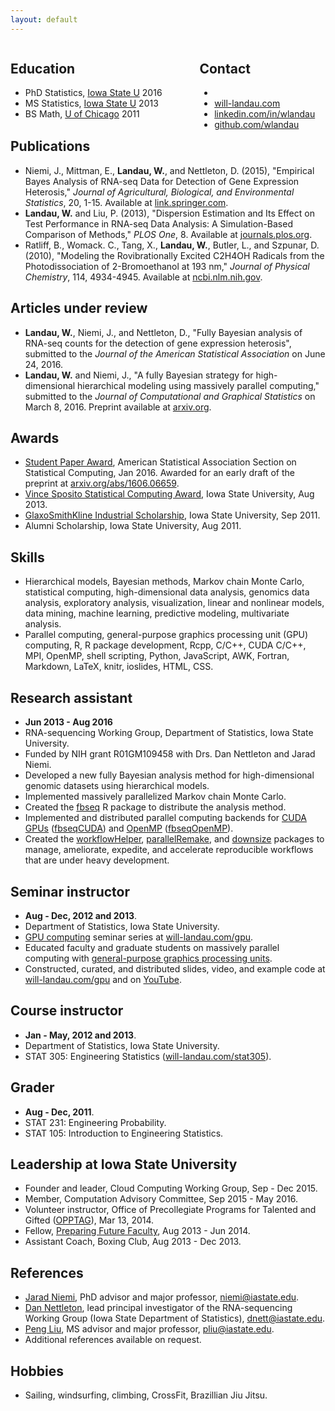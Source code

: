 ```yaml
---
layout: default
---
```


<div style="float:left; width: 60%">
<h2>Education</h2>
<ul>
  <li>PhD Statistics, <a href="http://www.iastate.edu/">Iowa State U</a> 2016</li>
  <li>MS Statistics, <a href="http://www.iastate.edu/">Iowa State U</a> 2013</li>
  <li>BS Math, <a href="http://www.uchicago.edu/">U of Chicago</a> 2011</li>
</ul>
</div>

<div style="float:right; width: 40%">
<h2>Contact</h2>
<ul>
  <li>
    <script language="JavaScript">
      var username = "will.landau";
      var hostname = "gmail.com";
      var linktext = username + "@" + hostname;
      document.write("<a href='" + "mail" + "to:" + username + "@" + hostname + "'>" + linktext + "</a>");
    </script>
  </li>
  <li><a href="http://will-landau.com">will-landau.com</a></li>
  <li><a href="http://linkedin.com/in/wlandau">linkedin.com/in/wlandau</a></li>
  <li><a href="http://github.com/wlandau">github.com/wlandau</a></li>
</ul>
</div>


<h2 style="clear: both">Publications</h2>


- Niemi, J., Mittman, E.,  **Landau, W.**, and Nettleton, D. (2015), "Empirical Bayes Analysis of RNA-seq Data for Detection of Gene Expression Heterosis," *Journal of Agricultural, Biological, and Environmental Statistics*, 20, 1-15. Available at [link.springer.com](http://link.springer.com/article/10.1007%2Fs13253-015-0230-5).
- **Landau, W.** and Liu, P. (2013), "Dispersion Estimation and Its Effect on Test Performance in RNA-seq Data Analysis: A Simulation-Based Comparison of Methods," *PLOS One*, 8. Available at [journals.plos.org](http://journals.plos.org/plosone/article?id=10.1371/journal.pone.0081415).
- Ratliff, B., Womack. C., Tang, X., **Landau, W.**, Butler, L., and Szpunar, D. (2010), "Modeling the Rovibrationally Excited C2H4OH Radicals from the Photodissociation of 2-Bromoethanol at 193 nm," *Journal of Physical Chemistry*, 114, 4934-4945. Available at [ncbi.nlm.nih.gov](http://www.ncbi.nlm.nih.gov/pubmed/20302318).

## Articles under review

- **Landau, W.**, Niemi, J., and Nettleton, D., "Fully Bayesian analysis of RNA-seq counts for the detection of gene expression heterosis", submitted to the *Journal of the American Statistical Association* on June 24, 2016.
- **Landau, W.** and Niemi, J., "A fully Bayesian strategy for high-dimensional hierarchical modeling using massively parallel computing," submitted to the *Journal of Computational and Graphical Statistics* on March 8, 2016. Preprint available at [arxiv.org](http://arxiv.org/abs/1606.06659).

## Awards

- [Student Paper Award](http://stat-computing.org/awards/student/winners.html), American Statistical Association Section on Statistical Computing, Jan 2016. Awarded for an early draft of the preprint at [arxiv.org/abs/1606.06659](http://arxiv.org/abs/1606.06659).
- [Vince Sposito Statistical Computing Award](https://stat.iastate.edu/graduate-financial-support), Iowa State University, Aug 2013.
- [GlaxoSmithKline Industrial Scholarship](https://stat.iastate.edu/graduate-financial-support), Iowa State University, Sep 2011.
- Alumni Scholarship, Iowa State University, Aug 2011.

## Skills

- Hierarchical models, Bayesian methods, Markov chain Monte Carlo, statistical computing, high-dimensional data analysis, genomics data analysis, exploratory analysis, visualization, linear and nonlinear models, data mining, machine learning, predictive modeling, multivariate analysis.
- Parallel computing, general-purpose graphics processing unit (GPU) computing, R, R package development, Rcpp, C/C++, CUDA C/C++, MPI, OpenMP, shell scripting, Python, JavaScript, AWK, Fortran, Markdown, LaTeX, knitr, ioslides, HTML, CSS.

## Research assistant
- **Jun 2013 - Aug 2016**
- RNA-sequencing Working Group, Department of Statistics, Iowa State University.
- Funded by NIH grant R01GM109458 with Drs. Dan Nettleton and Jarad Niemi.
- Developed a new fully Bayesian analysis method for high-dimensional genomic datasets using hierarchical models.
- Implemented massively parallelized Markov chain Monte Carlo.
- Created the [fbseq](https://github.com/wlandau/fbseq) R package to distribute the analysis method.
- Implemented and distributed parallel computing backends for [CUDA GPUs](https://developer.nvidia.com/about-cuda) ([fbseqCUDA](https://github.com/wlandau/fbseqCUDA/)) and [OpenMP](https://en.wikipedia.org/wiki/OpenMP) ([fbseqOpenMP](https://github.com/wlandau/fbseqOpenMP)).
- Created the [workflowHelper](https://github.com/wlandau/workflowHelper), [parallelRemake](https://github.com/wlandau/parallelRemake), and [downsize](https://github.com/wlandau/downsize) packages to manage, ameliorate, expedite, and accelerate reproducible workflows that are under heavy development.


## Seminar instructor

- **Aug - Dec, 2012 and 2013**.
- Department of Statistics, Iowa State University.
- [GPU computing](http://www.nvidia.com/object/what-is-gpu-computing.html) seminar series at [will-landau.com/gpu](http://will-landau.com/gpu).
- Educated faculty and graduate students on massively parallel computing with [general-purpose graphics processing units](http://www.nvidia.com/object/what-is-gpu-computing.html).
- Constructed, curated, and distributed slides, video, and example code at [will-landau.com/gpu](http://will-landau.com/gpu) and on [YouTube](https://www.youtube.com/watch?v=VL3qbqA_Xco&list=PLs5XGFlsJ8Wi635Ig2QX3dbmJCNpss4aT).


## Course instructor
- **Jan - May, 2012 and 2013**.
- Department of Statistics, Iowa State University.
- STAT 305: Engineering Statistics ([will-landau.com/stat305](http://will-landau.com/stat305/)).

## Grader
- **Aug - Dec, 2011**.
- STAT 231: Engineering Probability.
- STAT 105: Introduction to Engineering Statistics.

## Leadership at Iowa State University

- Founder and leader, Cloud Computing Working Group, Sep - Dec 2015.
- Member, Computation Advisory Committee, Sep 2015 - May 2016.
- Volunteer instructor, Office of Precollegiate Programs for Talented and Gifted ([OPPTAG](http://www.opptag.iastate.edu)), Mar 13, 2014.
- Fellow, [Preparing Future Faculty](http://www.celt.iastate.edu/graduate-students-postdocs/preparing-future-faculty), Aug 2013 - Jun 2014.
- Assistant Coach, Boxing Club, Aug 2013 - Dec 2013.

## References

- [Jarad Niemi](http://jarad.me/), PhD advisor and major professor, [niemi@iastate.edu](mailto:niemi@iastate.edu).
- [Dan Nettleton](http://www.public.iastate.edu/~dnett/), lead principal investigator of the RNA-sequencing Working Group (Iowa State Department of Statistics), [dnett@iastate.edu](mailto:dnett@iastate.edu).
- [Peng Liu](http://www.public.iastate.edu/~pliu/), MS advisor and major professor, [pliu@iastate.edu](mailto:pliu@iastate.edu).
- Additional references available on request.

## Hobbies

- Sailing, windsurfing, climbing, CrossFit, Brazillian Jiu Jitsu.

